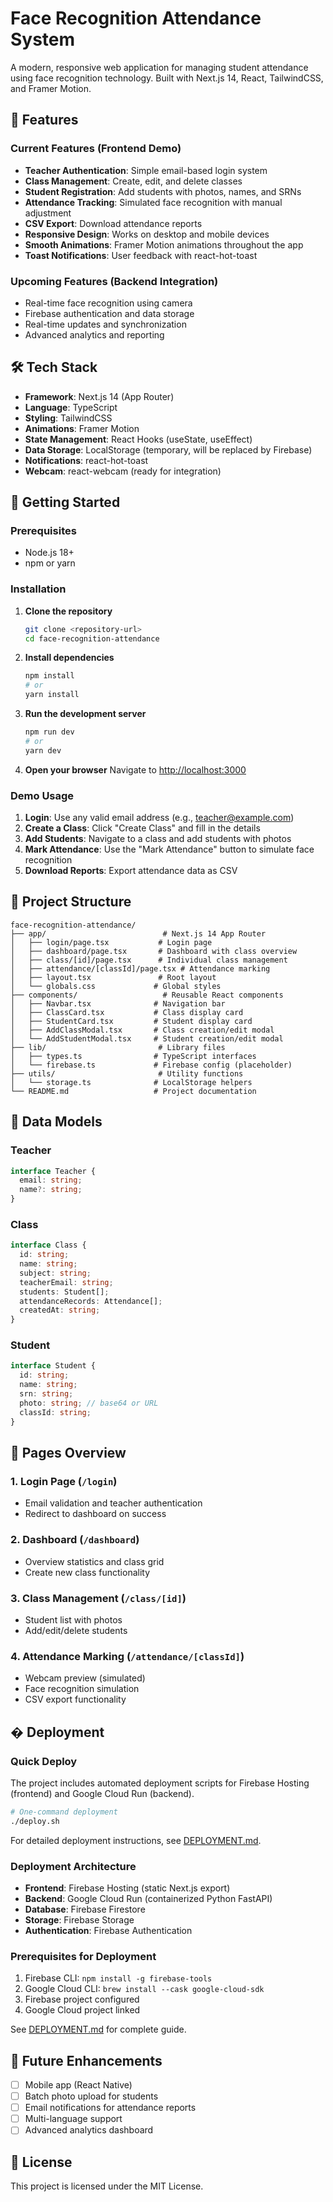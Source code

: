 # Face Recognition Attendance System

A modern, responsive web application for managing student attendance using face recognition technology. Built with Next.js 14, React, TailwindCSS, and Framer Motion.

## 🚀 Features

### Current Features (Frontend Demo)
- **Teacher Authentication**: Simple email-based login system
- **Class Management**: Create, edit, and delete classes
- **Student Registration**: Add students with photos, names, and SRNs
- **Attendance Tracking**: Simulated face recognition with manual adjustment
- **CSV Export**: Download attendance reports
- **Responsive Design**: Works on desktop and mobile devices
- **Smooth Animations**: Framer Motion animations throughout the app
- **Toast Notifications**: User feedback with react-hot-toast

### Upcoming Features (Backend Integration)
- Real-time face recognition using camera
- Firebase authentication and data storage
- Real-time updates and synchronization
- Advanced analytics and reporting

## 🛠️ Tech Stack

- **Framework**: Next.js 14 (App Router)
- **Language**: TypeScript
- **Styling**: TailwindCSS
- **Animations**: Framer Motion
- **State Management**: React Hooks (useState, useEffect)
- **Data Storage**: LocalStorage (temporary, will be replaced by Firebase)
- **Notifications**: react-hot-toast
- **Webcam**: react-webcam (ready for integration)

## 🚀 Getting Started

### Prerequisites
- Node.js 18+ 
- npm or yarn

### Installation

1. **Clone the repository**
   ```bash
   git clone <repository-url>
   cd face-recognition-attendance
   ```

2. **Install dependencies**
   ```bash
   npm install
   # or
   yarn install
   ```

3. **Run the development server**
   ```bash
   npm run dev
   # or
   yarn dev
   ```

4. **Open your browser**
   Navigate to [http://localhost:3000](http://localhost:3000)

### Demo Usage

1. **Login**: Use any valid email address (e.g., teacher@example.com)
2. **Create a Class**: Click "Create Class" and fill in the details
3. **Add Students**: Navigate to a class and add students with photos
4. **Mark Attendance**: Use the "Mark Attendance" button to simulate face recognition
5. **Download Reports**: Export attendance data as CSV

## 📁 Project Structure

```
face-recognition-attendance/
├── app/                          # Next.js 14 App Router
│   ├── login/page.tsx           # Login page
│   ├── dashboard/page.tsx       # Dashboard with class overview
│   ├── class/[id]/page.tsx      # Individual class management
│   ├── attendance/[classId]/page.tsx # Attendance marking
│   ├── layout.tsx               # Root layout
│   └── globals.css             # Global styles
├── components/                   # Reusable React components
│   ├── Navbar.tsx              # Navigation bar
│   ├── ClassCard.tsx           # Class display card
│   ├── StudentCard.tsx         # Student display card
│   ├── AddClassModal.tsx       # Class creation/edit modal
│   └── AddStudentModal.tsx     # Student creation/edit modal
├── lib/                         # Library files
│   ├── types.ts                # TypeScript interfaces
│   └── firebase.ts             # Firebase config (placeholder)
├── utils/                       # Utility functions
│   └── storage.ts              # LocalStorage helpers
└── README.md                   # Project documentation
```

## 🎯 Data Models

### Teacher
```typescript
interface Teacher {
  email: string;
  name?: string;
}
```

### Class
```typescript
interface Class {
  id: string;
  name: string;
  subject: string;
  teacherEmail: string;
  students: Student[];
  attendanceRecords: Attendance[];
  createdAt: string;
}
```

### Student
```typescript
interface Student {
  id: string;
  name: string;
  srn: string;
  photo: string; // base64 or URL
  classId: string;
}
```

## 📱 Pages Overview

### 1. Login Page (`/login`)
- Email validation and teacher authentication
- Redirect to dashboard on success

### 2. Dashboard (`/dashboard`)
- Overview statistics and class grid
- Create new class functionality

### 3. Class Management (`/class/[id]`)
- Student list with photos
- Add/edit/delete students

### 4. Attendance Marking (`/attendance/[classId]`)
- Webcam preview (simulated)
- Face recognition simulation
- CSV export functionality

## � Deployment

### Quick Deploy

The project includes automated deployment scripts for Firebase Hosting (frontend) and Google Cloud Run (backend).

```bash
# One-command deployment
./deploy.sh
```

For detailed deployment instructions, see [DEPLOYMENT.md](./DEPLOYMENT.md).

### Deployment Architecture

- **Frontend**: Firebase Hosting (static Next.js export)
- **Backend**: Google Cloud Run (containerized Python FastAPI)
- **Database**: Firebase Firestore
- **Storage**: Firebase Storage
- **Authentication**: Firebase Authentication

### Prerequisites for Deployment

1. Firebase CLI: `npm install -g firebase-tools`
2. Google Cloud CLI: `brew install --cask google-cloud-sdk`
3. Firebase project configured
4. Google Cloud project linked

See [DEPLOYMENT.md](./DEPLOYMENT.md) for complete guide.

## 🔮 Future Enhancements

- [ ] Mobile app (React Native)
- [ ] Batch photo upload for students
- [ ] Email notifications for attendance reports
- [ ] Multi-language support
- [ ] Advanced analytics dashboard

## 📄 License

This project is licensed under the MIT License.
